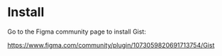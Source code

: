 # Install

Go to the Figma community page to install Gist:



 <https://www.figma.com/community/plugin/1073059820691713754/Gist>
